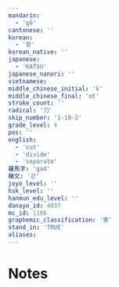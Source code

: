 ```yaml
---
mandarin:
  - 'gē'
cantonese: ''
korean:
  - '할'
korean_native: ''
japanese:
  - 'KATSU'
japanese_nanori: ''
vietnamese:
middle_chinese_initial: 'k'
middle_chinese_final: 'ɑt'
stroke_count: ''
radical: '刀'
skip_number: '1-10-2'
grade_level: 4
pos: ''
english:
  - 'cut'
  - 'divide'
  - 'separate'
羅馬字: 'gad'
韓文: '갇'
joyo_level: ''
hsk_level: ''
hanmun_edu_level: ''
danayo_id: 4037
mc_id: 1166
graphemic_classification: '害'
stand_in: 'TRUE'
aliases:
---
```


# Notes
